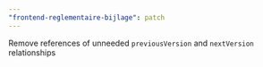 ```yaml
---
"frontend-reglementaire-bijlage": patch
---
```


Remove references of unneeded `previousVersion` and `nextVersion` relationships
